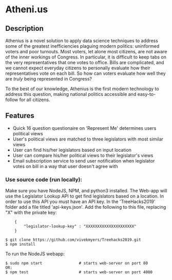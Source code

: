 # Atheni.us

## Description

Athenius is a novel solution to apply data science techniques to address some of the greatest inefficiencies plaguing modern politics: uninformed voters and poor turnouts.  Most voters, let alone most citizens, are not aware of the inner workings of Congress.  In particular, it is difficult to keep tabs on the very representatives that one votes to office.  Bills are complicated, and we cannot expect everyday citizens to personally evaluate how their representatives vote on each bill.  So how can voters evaluate how well they are *truly* being represented in Congress?

To the best of our knowledge, Athenius is the first modern technology to address this question, making national politics accessible and easy-to-follow for all citizens.

## Features

* Quick 16 question questionaire on 'Represent Me' determines users political views
* User's political views are matched to three legislators with most similar views
* User can find his/her legislators based on input location
* User can compare his/her political views to their legislator's views
* Email subscription service to send user notification when legislator votes on bill in a way that user doesn't agree with

### Use source code (run locally):

Make sure you have NodeJS, NPM, and python3 installed. The Web-app will use the Legislator Lookup API to get find legislators based on a location. In order to use this API you must have an API key. In the 'TreeHacks2019' folder add a file titled 'api-keys.json'. Add the following to this file, replacing "X" with the private key:

```
    {
        "legislator-lookup-key" : "XXXXXXXXXXXXXXXXXXXXX"
    }
```


```console
$ git clone https://github.com/vivekmyers/Treehacks2019.git
$ npm install
```

To run the NodeJS webapp:
```console
$ sudo npm start 				# starts web-server on port 80
OR:
$ npm test						# starts web-server on port 4000
